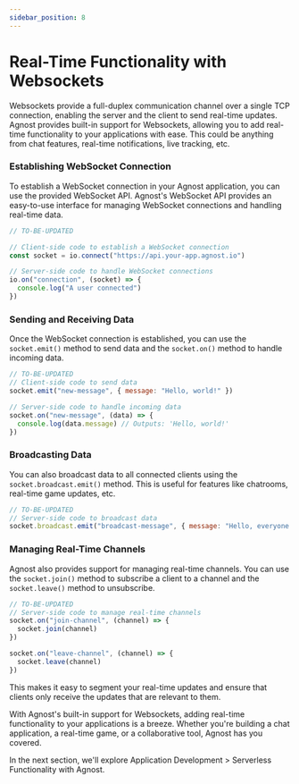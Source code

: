 ```yaml
---
sidebar_position: 8
---
```


# Real-Time Functionality with Websockets

Websockets provide a full-duplex communication channel over a single TCP
connection, enabling the server and the client to send real-time updates. Agnost
provides built-in support for Websockets, allowing you to add real-time
functionality to your applications with ease. This could be anything from chat
features, real-time notifications, live tracking, etc.

### Establishing WebSocket Connection

To establish a WebSocket connection in your Agnost application, you can use the
provided WebSocket API. Agnost's WebSocket API provides an easy-to-use interface
for managing WebSocket connections and handling real-time data.

```javascript
// TO-BE-UPDATED

// Client-side code to establish a WebSocket connection
const socket = io.connect("https://api.your-app.agnost.io")

// Server-side code to handle WebSocket connections
io.on("connection", (socket) => {
  console.log("A user connected")
})
```

### Sending and Receiving Data

Once the WebSocket connection is established, you can use the `socket.emit()`
method to send data and the `socket.on()` method to handle incoming data.

```javascript
// TO-BE-UPDATED
// Client-side code to send data
socket.emit("new-message", { message: "Hello, world!" })

// Server-side code to handle incoming data
socket.on("new-message", (data) => {
  console.log(data.message) // Outputs: 'Hello, world!'
})
```

### Broadcasting Data

You can also broadcast data to all connected clients using the
`socket.broadcast.emit()` method. This is useful for features like chatrooms,
real-time game updates, etc.

```javascript
// TO-BE-UPDATED
// Server-side code to broadcast data
socket.broadcast.emit("broadcast-message", { message: "Hello, everyone!" })
```

### Managing Real-Time Channels

Agnost also provides support for managing real-time channels. You can use the
`socket.join()` method to subscribe a client to a channel and the
`socket.leave()` method to unsubscribe.

```javascript
// TO-BE-UPDATED
// Server-side code to manage real-time channels
socket.on("join-channel", (channel) => {
  socket.join(channel)
})

socket.on("leave-channel", (channel) => {
  socket.leave(channel)
})
```

This makes it easy to segment your real-time updates and ensure that clients
only receive the updates that are relevant to them.

With Agnost's built-in support for Websockets, adding real-time functionality to
your applications is a breeze. Whether you're building a chat application, a
real-time game, or a collaborative tool, Agnost has you covered.

In the next section, we'll explore Application Development > Serverless
Functionality with Agnost.
